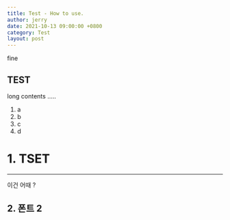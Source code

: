 ```yaml
---
title: Test - How to use.
author: jerry
date: 2021-10-13 09:00:00 +0800
category: Test
layout: post
---
```


fine

TEST
-------------

long contents .....

1. a
2. b
3. c
4. d

# 1. TSET
---

이건 어때 ? 

## 2. 폰트 2 

